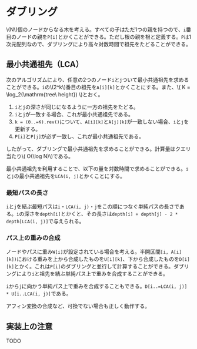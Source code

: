 # ダブリング

\\(N\\)個のノードからなる木を考える。すべての子はただ1つの親を持つので、`i`番目のノードの親を`P[i]`とかくことができる。ただし根の親を根と定義する。`P`は1次元配列なので、ダブリングにより高々対数時間で祖先をたどることができる。

## 最小共通祖先（LCA）

次のアルゴリズムにより、任意の2つのノード`i`と`j`ついて最小共通祖先を求めることができる。`i`の\\(2^k\\)番目の祖先を`A[i][k]`とかくことにする。また、\\( K = \log_2(\mathrm{tree\ height}) \\)とおく。

1. `i`と`j`の深さが同じになるように一方の祖先をたどる。
2. `i`と`j`が一致する場合、これが最小共通祖先である。
3. `k = (0..=K).rev()`について、`A[i][k]`と`A[j][k]`が一致しない場合、`i`と`j`を更新する。
4. `P[i]`と`P[j]`が必ず一致し、これが最小共通祖先である。

したがって、ダブリングで最小共通祖先を求めることができる。計算量はクエリ当たり\\( O(\log N)\\)である。

最小共通祖先を利用することで、以下の量を対数時間で求めることができる。`i`と`j`の最小共通祖先を`LCA(i, j)`とかくことにする。

### 最短パスの長さ

`i`と`j`を結ぶ最短パスは`i`・`LCA(i, j)`・`j`をこの順につなぐ単純パスの長さである。`i`の深さを`depth[i]`とかくと、その長さは`depth[i] + depth[j] - 2 * depth[LCA(i, j)]`で与えられる。

### パス上の重みの合成

ノードやパスに重み`W[i]`が設定されている場合を考える。半開区間`[i, A[i][k])`における重みを上から合成したものを`U[i][k]`、下から合成したものを`D[i][k]`とかく。これは`P[i]`のダブリングと並行して計算することができる。ダブリングにより`i`と祖先を結ぶ単純パス上で重みを合成することができる。

`i`から`j`に向かう単純パス上で重みを合成することもできる。`D[i..=LCA(i, j)] * U[i..LCA(i, j)]`である。

アフィン変換の合成など、可換でない場合も正しく動作する。

## 実装上の注意

TODO
